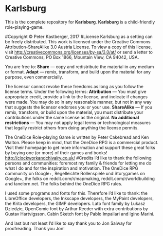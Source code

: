 # Karlsburg
This is the complete repository for **Karlsburg**. **Karlsburg** is a child-friendly role-playing-game.

#Copyright
© Peter Kastberger, 2017
#License
Karlsburg as a setting can be freely distributed. This work is licensed under the Creative Commons Attribution-ShareAlike 3.0 Austria License. To view a copy of this license, visit http://creativecommons.org/licenses/by-sa/3.0/at/ or send a letter to Creative Commons, PO Box 1866, Mountain View, CA 94042, USA.

You are free to:
**Share** — copy and redistribute the material in any medium or format.
**Adapt** — remix, transform, and build upon the material for any purpose, even commercially. 

The licensor cannot revoke these freedoms as long as you follow the license terms.
Under the following terms:
**Attribution** — You must give appropriate credit, provide a link to the license, and indicate if changes were made. You may do so in any reasonable manner, but not in any way that suggests the licensor endorses you or your use.
**ShareAlike** — If you remix, transform, or build upon the material, you must distribute your contributions
under the same license as the original.
**No additional restrictions** — You may not apply legal terms or technological measures that legally restrict others from doing anything the license permits.

The OneDice Role-playing Game is written by Peter Cakebread and Ken Walton. Please keep in mind, that the OneDice RPG is a commercial product. Visit their homepage to get more information and support these great folks by buying one (or more) of their games and books!
http://clockworkandchivalry.co.uk/
#Credits
I’d like to thank the following persons and communities: foremost my family & friends for letting me do what I do and for the inspiration and motivation. The OneDice RPG community on Google+, Regelleichte Rollenspiele und Storygames on Google+, the folks on reddit.com/r/mapmaking, reddit.com/r/worldbuilding and tanelorn.net. The folks behind the OneDice RPG rules.

I used some programs and fonts for this. Therefore I’d like to thank: the LibreOffice developers, the Inkscape developers, the MyPaint developers, the Krita developers, the GIMP developers. Lato font family by Lukasz Dziedzic, OpenComic font by Arthur Reeder with extra contributions by Gustav Hartvigsson. Cabin Sketch font by Pablo Impallari and Igino Marini.

And last but not least I’d like to say thank you to Jon Salway for proofreading. Thank you Jon!